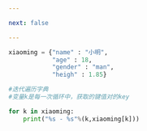 ```yaml
---

next: false

---
```




<BlogInfo id="963" title="12.字典的遍历" author="白日梦想猿" pv=0 read_times=0 pre_cost_time="0分9秒" category="高级变量类型" tag_list="['高级变量类型']" create_time="2020.02.11 10:21:14" update_time="2020.02.11 10:23:33" />

```python
xiaoming = {"name" : "小明",
            "age" : 18,
            "gender" : "man",
            "heigh" : 1.85}

#迭代遍历字典
#变量k是每一次循环中，获取的键值对的key

for k in xiaoming:
    print("%s - %s"%(k,xiaoming[k]))
```



<ActionBox />
